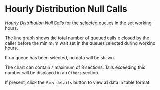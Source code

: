 # Hourly Distribution Null Calls

*Hourly Distribution Null Calls* for the selected queues
in the set working hours.

The line graph shows the total number of queued calls e
closed by the caller before the minimum wait set in the queues
selected during working hours.

If no queue has been selected, no data will be shown.

The chart can contain a maximum of 8 sections. Tails exceeding this
number will be displayed in an ``Others`` section.

If present, click the ``View details`` button to view
all data in table format.
